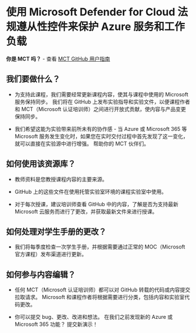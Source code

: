 # 使用 Microsoft Defender for Cloud 法规遵从性控件来保护 Azure 服务和工作负载

**你是 MCT 吗？** - 查看 [MCT GitHub 用户指南](https://microsoftlearning.github.io/MCT-User-Guide/)

## 我们要做什么？

- 为支持此课程，我们需要经常更新课程内容，使其与课程中使用的 Microsoft 服务保持同步。 我们将在 GitHub 上发布实验指导和实验文件，以便课程作者和 MCT（Microsoft 认证培训师）之间进行开放式贡献，使内容与产品变更保持同步。

- 我们希望这能为实验带来前所未有的协作感 - 当 Azure 或 Microsoft 365 等 Microsoft 服务发生变化时，如果您在实时交付过程中首先发现了这一变化，就可以直接在实验源中进行增强。 帮助你的 MCT 伙伴们。

## 如何使用该资源库？

- 教师资料是您教授课程内容的主要来源。

- GitHub 上的这些文件在使用托管实验室环境的课程实验室中使用。

- 对于每次授课，建议培训师查看 GitHub 中的内容，了解是否为支持最新 Microsoft 云服务而进行了更改，并获取最新文件来进行授课。

## 如何处理对学生手册的更改？

- 我们将每季度检查一次学生手册，并根据需要通过正常的 MOC（Microsoft 官方课程）发布渠道进行更新。

## 如何参与内容编辑？

- 任何 MCT（Microsoft 认证培训师）都可以对 GitHub 转载的代码或内容提交拉取请求。 Microsoft 和课程作者将根据需要进行分类，包括内容和实验室代码更改。

- 你可以提交 bug、更改、改进和想法。 在我们之前发现新的 Azure 或 Microsoft 365 功能？ 提交新演示！
